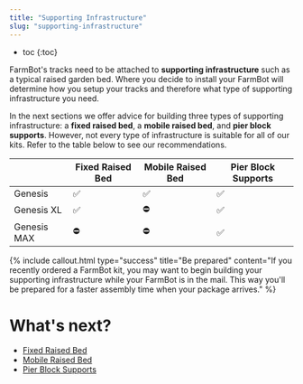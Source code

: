 ```yaml
---
title: "Supporting Infrastructure"
slug: "supporting-infrastructure"
---
```


* toc
{:toc}

FarmBot's tracks need to be attached to **supporting infrastructure** such as a typical raised garden bed. Where you decide to install your FarmBot will determine how you setup your tracks and therefore what type of supporting infrastructure you need.

In the next sections we offer advice for building three types of supporting infrastructure: a **fixed raised bed**, a **mobile raised bed**, and **pier block supports**. However, not every type of infrastructure is suitable for all of our kits. Refer to the table below to see our recommendations.

|                              |Fixed Raised Bed              |Mobile Raised Bed             |Pier Block Supports           |
|------------------------------|------------------------------|------------------------------|------------------------------|
|Genesis                       |:white_check_mark:            |:white_check_mark:            |:white_check_mark:
|Genesis XL                    |:white_check_mark:            |:no_entry:                    |:white_check_mark:
|Genesis MAX                   |:no_entry:                    |:no_entry:                    |:white_check_mark:



{%
include callout.html
type="success"
title="Be prepared"
content="If you recently ordered a FarmBot kit, you may want to begin building your supporting infrastructure while your FarmBot is in the mail. This way you'll be prepared for a faster assembly time when your package arrives."
%}


# What's next?

 * [Fixed Raised Bed](supporting-infrastructure/raised-bed.md)
 * [Mobile Raised Bed](supporting-infrastructure/mobile-raised-bed.md)
 * [Pier Block Supports](supporting-infrastructure/pier-block-supports.md)
